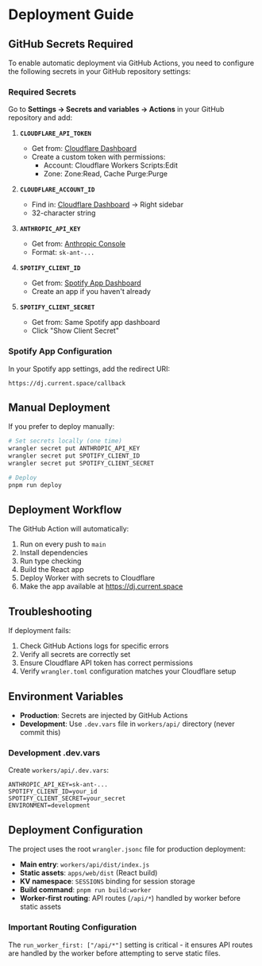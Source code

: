 # Deployment Guide

## GitHub Secrets Required

To enable automatic deployment via GitHub Actions, you need to configure the following secrets in your GitHub repository settings:

### Required Secrets

Go to **Settings → Secrets and variables → Actions** in your GitHub repository and add:

1. **`CLOUDFLARE_API_TOKEN`**
   - Get from: [Cloudflare Dashboard](https://dash.cloudflare.com/profile/api-tokens)
   - Create a custom token with permissions:
     - Account: Cloudflare Workers Scripts:Edit
     - Zone: Zone:Read, Cache Purge:Purge

2. **`CLOUDFLARE_ACCOUNT_ID`**
   - Find in: [Cloudflare Dashboard](https://dash.cloudflare.com) → Right sidebar
   - 32-character string

3. **`ANTHROPIC_API_KEY`**
   - Get from: [Anthropic Console](https://console.anthropic.com/settings/keys)
   - Format: `sk-ant-...`

4. **`SPOTIFY_CLIENT_ID`**
   - Get from: [Spotify App Dashboard](https://developer.spotify.com/dashboard)
   - Create an app if you haven't already

5. **`SPOTIFY_CLIENT_SECRET`**
   - Get from: Same Spotify app dashboard
   - Click "Show Client Secret"

### Spotify App Configuration

In your Spotify app settings, add the redirect URI:
```
https://dj.current.space/callback
```

## Manual Deployment

If you prefer to deploy manually:

```bash
# Set secrets locally (one time)
wrangler secret put ANTHROPIC_API_KEY
wrangler secret put SPOTIFY_CLIENT_ID
wrangler secret put SPOTIFY_CLIENT_SECRET

# Deploy
pnpm run deploy
```

## Deployment Workflow

The GitHub Action will automatically:
1. Run on every push to `main`
2. Install dependencies
3. Run type checking
4. Build the React app
5. Deploy Worker with secrets to Cloudflare
6. Make the app available at https://dj.current.space

## Troubleshooting

If deployment fails:

1. Check GitHub Actions logs for specific errors
2. Verify all secrets are correctly set
3. Ensure Cloudflare API token has correct permissions
4. Verify `wrangler.toml` configuration matches your Cloudflare setup

## Environment Variables

- **Production**: Secrets are injected by GitHub Actions
- **Development**: Use `.dev.vars` file in `workers/api/` directory (never commit this)

### Development .dev.vars
Create `workers/api/.dev.vars`:
```
ANTHROPIC_API_KEY=sk-ant-...
SPOTIFY_CLIENT_ID=your_id
SPOTIFY_CLIENT_SECRET=your_secret
ENVIRONMENT=development
```

## Deployment Configuration

The project uses the root `wrangler.jsonc` file for production deployment:
- **Main entry**: `workers/api/dist/index.js`
- **Static assets**: `apps/web/dist` (React build)
- **KV namespace**: `SESSIONS` binding for session storage
- **Build command**: `pnpm run build:worker`
- **Worker-first routing**: API routes (`/api/*`) handled by worker before static assets

### Important Routing Configuration
The `run_worker_first: ["/api/*"]` setting is critical - it ensures API routes are handled by the worker before attempting to serve static files.